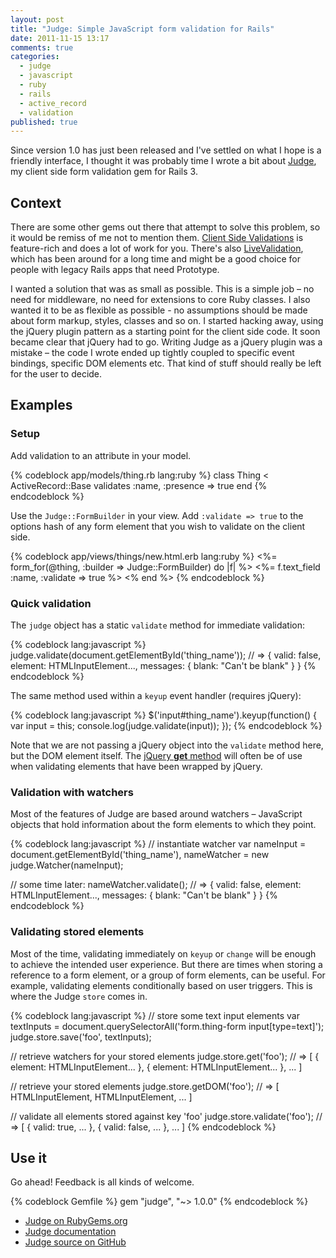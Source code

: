 ```yaml
---
layout: post
title: "Judge: Simple JavaScript form validation for Rails"
date: 2011-11-15 13:17
comments: true
categories:
  - judge
  - javascript
  - ruby
  - rails
  - active_record
  - validation
published: true
---
```


Since version 1.0 has just been released and I've settled on what I hope is a friendly interface, I thought it was probably time I wrote a bit about [Judge][j_rg], my client side form validation gem for Rails 3.

<!--more-->

## Context

There are some other gems out there that attempt to solve this problem, so it would be remiss of me not to mention them. [Client Side Validations][csv] is feature-rich and does a lot of work for you.  There's also [LiveValidation][lv], which has been around for a long time and might be a good choice for people with legacy Rails apps that need Prototype.

I wanted a solution that was as small as possible. This is a simple job – no need for middleware, no need for extensions to core Ruby classes.  I also wanted it to be as flexible as possible - no assumptions should be made about form markup, styles, classes and so on. I started hacking away, using the jQuery plugin pattern as a starting point for the client side code. It soon became clear that jQuery had to go. Writing Judge as a jQuery plugin was a mistake – the code I wrote ended up tightly coupled to specific event bindings, specific DOM elements etc. That kind of stuff should really be left for the user to decide.

## Examples

### Setup

Add validation to an attribute in your model.

{% codeblock app/models/thing.rb lang:ruby %}
class Thing < ActiveRecord::Base
  validates :name, :presence => true
end
{% endcodeblock %}

Use the <code>Judge::FormBuilder</code> in your view. Add <code>:validate => true</code> to the options hash of any form element that you wish to validate on the client side.

{% codeblock app/views/things/new.html.erb lang:ruby %}
<%= form_for(@thing, :builder => Judge::FormBuilder) do |f| %>
  <%= f.text_field :name, :validate => true %>
<% end %>
{% endcodeblock %}

### Quick validation

The <code>judge</code> object has a static <code>validate</code> method for immediate validation:

{% codeblock lang:javascript %}
judge.validate(document.getElementById('thing_name'));
  // => { valid: false, element: HTMLInputElement..., messages: { blank: "Can't be blank" } }
{% endcodeblock %}

The same method used within a <code>keyup</code> event handler (requires jQuery):

{% codeblock lang:javascript %}
$('input#thing_name').keyup(function() {
  var input = this;
  console.log(judge.validate(input));
});
{% endcodeblock %}

Note that we are not passing a jQuery object into the <code>validate</code> method here, but the DOM element itself. The [jQuery **get** method](http://api.jquery.com/get/) will often be of use when validating elements that have been wrapped by jQuery.

### Validation with watchers

Most of the features of Judge are based around watchers &#8211; JavaScript objects that hold information about the form elements to which they point.

{% codeblock lang:javascript %}
// instantiate watcher
var nameInput   = document.getElementById('thing_name'),
    nameWatcher = new judge.Watcher(nameInput);

// some time later:
nameWatcher.validate();
  // => { valid: false, element: HTMLInputElement..., messages: { blank: "Can't be blank" } }
{% endcodeblock %}

### Validating stored elements

Most of the time, validating immediately on <code>keyup</code> or <code>change</code> will be enough to achieve the intended user experience.  But there are times when storing a reference to a form element, or a group of form elements, can be useful. For example, validating elements conditionally based on user triggers. This is where the Judge <code>store</code> comes in.

{% codeblock lang:javascript %}
// store some text input elements
var textInputs = document.querySelectorAll('form.thing-form input[type=text]');
judge.store.save('foo', textInputs);

// retrieve watchers for your stored elements
judge.store.get('foo');
  // => [ { element: HTMLInputElement... }, { element: HTMLInputElement... }, ... ]

// retrieve your stored elements
judge.store.getDOM('foo');
  // => [ HTMLInputElement, HTMLInputElement, ... ]

// validate all elements stored against key 'foo'
judge.store.validate('foo');
  // => [ { valid: true, ... }, { valid: false, ... }, ... ]
{% endcodeblock %}

## Use it

Go ahead! Feedback is all kinds of welcome.

{% codeblock Gemfile %}
gem "judge", "~> 1.0.0"
{% endcodeblock %}

* [Judge on RubyGems.org][j_rg] 
* [Judge documentation](http://joecorcoran.github.com/judge) 
* [Judge source on GitHub](http://github.com/joecorcoran/judge) 

[j_rg]: https://rubygems.org/gems/judge
[csv]: https://github.com/bcardarella/client_side_validations "Client Side Validations gem by Brian Cardarella"
[lv]: https://github.com/alechill/livevalidation "LiveValidation by Alec Hill"